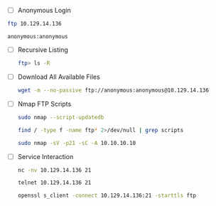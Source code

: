  - [ ] Anonymous Login
  ```bash
  ftp 10.129.14.136
  ```
  ```text
  anonymous:anonymous
  ```
- [ ] Recursive Listing
  ```bash
  ftp> ls -R
  ```
- [ ] Download All Available Files
  ```bash
  wget -m --no-passive ftp://anonymous:anonymous@10.129.14.136
  ```
- [ ] Nmap FTP Scripts
  ```bash
  sudo nmap --script-updatedb
  ```
  ```bash
  find / -type f -name ftp* 2>/dev/null | grep scripts
  ```
  ```bash
  sudo nmap -sV -p21 -sC -A 10.10.10.10
  ```
- [ ] Service Interaction
  ```bash
  nc -nv 10.129.14.136 21
  ```
  ```bash
  telnet 10.129.14.136 21
  ```
  ```bash
  openssl s_client -connect 10.129.14.136:21 -starttls ftp
  ```
